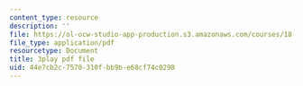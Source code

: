 ```yaml
---
content_type: resource
description: ''
file: https://ol-ocw-studio-app-production.s3.amazonaws.com/courses/18-086-mathematical-methods-for-engineers-ii-spring-2006/44e7cb2c7570310fbb9be68cf74c0298_fpwsw7SdkyY.pdf
file_type: application/pdf
resourcetype: Document
title: 3play pdf file
uid: 44e7cb2c-7570-310f-bb9b-e68cf74c0298
---
```

